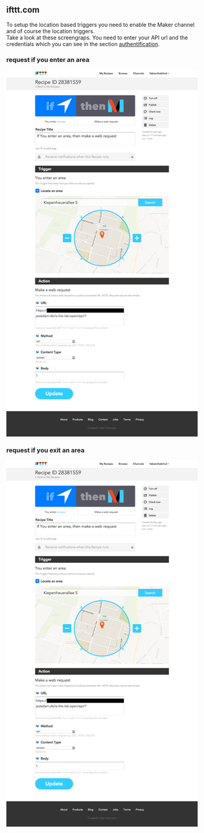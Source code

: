 ## ifttt.com

To setup the location based triggers you need to enable the Maker channel and of course the location triggers.  
Take a look at these screengraps. You need to enter your API url and the credentials which you can see in the section [authentification](#authentification).  

### request if you enter an area

![](docs/images/ifttt-recipie-location-trigger-enter.png)  
  

### request if you exit an area

![](docs/images/ifttt-recipie-location-trigger-enter.png)  